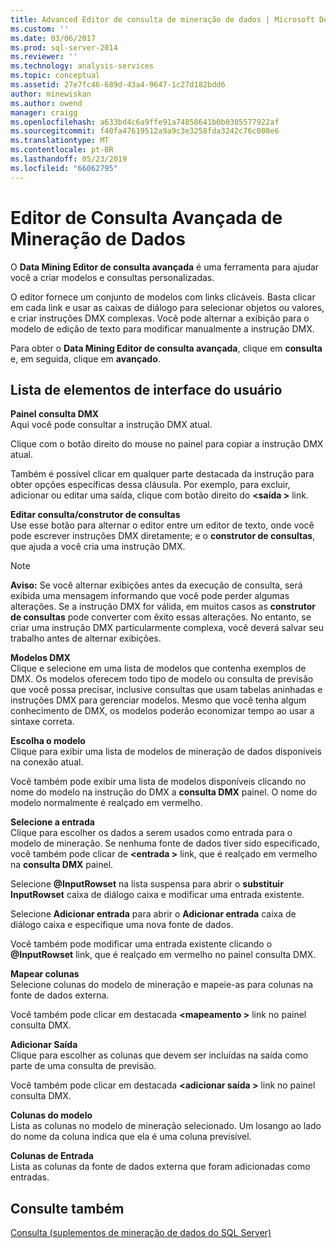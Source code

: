 ```yaml
---
title: Advanced Editor de consulta de mineração de dados | Microsoft Docs
ms.custom: ''
ms.date: 03/06/2017
ms.prod: sql-server-2014
ms.reviewer: ''
ms.technology: analysis-services
ms.topic: conceptual
ms.assetid: 27e7fc46-689d-43a4-9647-1c27d182bdd6
author: minewiskan
ms.author: owend
manager: craigg
ms.openlocfilehash: a633bd4c6a9ffe91a74858641b0b0305577922af
ms.sourcegitcommit: f40fa47619512a9a9c3e3258fda3242c76c008e6
ms.translationtype: MT
ms.contentlocale: pt-BR
ms.lasthandoff: 05/23/2019
ms.locfileid: "66062795"
---
```

# <a name="advanced-data-mining-query-editor"></a>Editor de Consulta Avançada de Mineração de Dados
  O **Data Mining Editor de consulta avançada** é uma ferramenta para ajudar você a criar modelos e consultas personalizadas.  
  
 O editor fornece um conjunto de modelos com links clicáveis. Basta clicar em cada link e usar as caixas de diálogo para selecionar objetos ou valores, e criar instruções DMX complexas. Você pode alternar a exibição para o modelo de edição de texto para modificar manualmente a instrução DMX.  
  
 Para obter o **Data Mining Editor de consulta avançada**, clique em **consulta** e, em seguida, clique em **avançado**.  
  
## <a name="uielement-list"></a>Lista de elementos de interface do usuário  
 **Painel consulta DMX**  
 Aqui você pode consultar a instrução DMX atual.  
  
 Clique com o botão direito do mouse no painel para copiar a instrução DMX atual.  
  
 Também é possível clicar em qualquer parte destacada da instrução para obter opções específicas dessa cláusula. Por exemplo, para excluir, adicionar ou editar uma saída, clique com botão direito do  **\<saída >** link.  
  
 **Editar consulta/construtor de consultas**  
 Use esse botão para alternar o editor entre um editor de texto, onde você pode escrever instruções DMX diretamente; e o **construtor de consultas**, que ajuda a você cria uma instrução DMX.  
  
> [!NOTE]  
>  **Aviso:** Se você alternar exibições antes da execução de consulta, será exibida uma mensagem informando que você pode perder algumas alterações. Se a instrução DMX for válida, em muitos casos as **construtor de consultas** pode converter com êxito essas alterações. No entanto, se criar uma instrução DMX particularmente complexa, você deverá salvar seu trabalho antes de alternar exibições.  
  
 **Modelos DMX**  
 Clique e selecione em uma lista de modelos que contenha exemplos de DMX. Os modelos oferecem todo tipo de modelo ou consulta de previsão que você possa precisar, inclusive consultas que usam tabelas aninhadas e instruções DMX para gerenciar modelos. Mesmo que você tenha algum conhecimento de DMX, os modelos poderão economizar tempo ao usar a sintaxe correta.  
  
 **Escolha o modelo**  
 Clique para exibir uma lista de modelos de mineração de dados disponíveis na conexão atual.  
  
 Você também pode exibir uma lista de modelos disponíveis clicando no nome do modelo na instrução do DMX a **consulta DMX** painel. O nome do modelo normalmente é realçado em vermelho.  
  
 **Selecione a entrada**  
 Clique para escolher os dados a serem usados como entrada para o modelo de mineração. Se nenhuma fonte de dados tiver sido especificado, você também pode clicar de  **\<entrada >** link, que é realçado em vermelho na **consulta DMX** painel.  
  
 Selecione **@InputRowset** na lista suspensa para abrir o **substituir InputRowset** caixa de diálogo caixa e modificar uma entrada existente.  
  
 Selecione **Adicionar entrada** para abrir o **Adicionar entrada** caixa de diálogo caixa e especifique uma nova fonte de dados.  
  
 Você também pode modificar uma entrada existente clicando o **@InputRowset** link, que é realçado em vermelho no painel consulta DMX.  
  
 **Mapear colunas**  
 Selecione colunas do modelo de mineração e mapeie-as para colunas na fonte de dados externa.  
  
 Você também pode clicar em destacada  **\<mapeamento >** link no painel consulta DMX.  
  
 **Adicionar Saída**  
 Clique para escolher as colunas que devem ser incluídas na saída como parte de uma consulta de previsão.  
  
 Você também pode clicar em destacada  **\<adicionar saída >** link no painel consulta DMX.  
  
 **Colunas do modelo**  
 Lista as colunas no modelo de mineração selecionado. Um losango ao lado do nome da coluna indica que ela é uma coluna previsível.  
  
 **Colunas de Entrada**  
 Lista as colunas da fonte de dados externa que foram adicionadas como entradas.  
  
## <a name="see-also"></a>Consulte também  
 [Consulta &#40;suplementos de mineração de dados do SQL Server&#41;](query-sql-server-data-mining-add-ins.md)  
  
  
